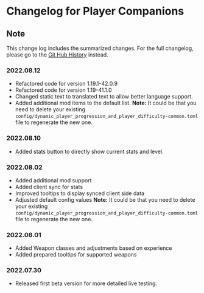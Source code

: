 # Changelog for Player Companions

## Note

This change log includes the summarized changes.
For the full changelog, please go to the [Git Hub History][history] instead.

### 2022.08.12

- Refactored code for version 1.19.1-42.0.9
- Refactored code for version 1.19-41.1.0
- Changed static text to translated text to allow better language support.
- Added additional mod items to the default list.
**Note:** It could be that you need to delete your existing `config/dynamic_player_progression_and_player_difficulty-common.toml` file to regenerate the new one.

### 2022.08.10

- Added stats button to directly show current stats and level.

### 2022.08.02

- Added additional mod support
- Added client sync for stats
- Improved tooltips to display synced client side data
- Adjusted default config values
  **Note:** It could be that you need to delete your existing `config/dynamic_player_progression_and_player_difficulty-common.toml` file to regenerate the new one.

### 2022.08.01

- Added Weapon classes and adjustments based on experience
- Added prepared tooltips for supported weapons

### 2022.07.30

- Released first beta version for more detailed live testing.

[history]: https://github.com/MarkusBordihn/BO-s-Dynamic-Player-Progression-and-Difficulty/commits/
